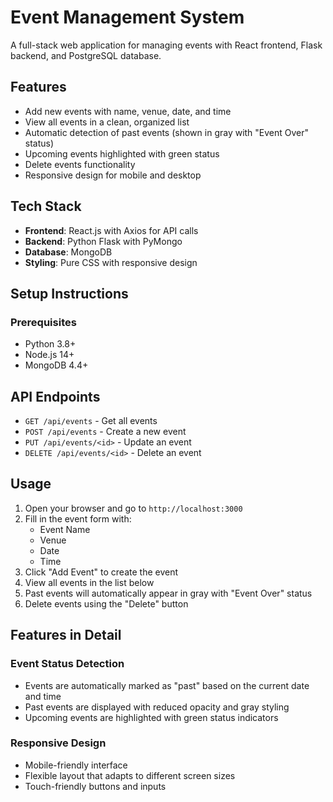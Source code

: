 # Event Management System

A full-stack web application for managing events with React frontend, Flask backend, and PostgreSQL database.

## Features

- Add new events with name, venue, date, and time
- View all events in a clean, organized list
- Automatic detection of past events (shown in gray with "Event Over" status)
- Upcoming events highlighted with green status
- Delete events functionality
- Responsive design for mobile and desktop

## Tech Stack

- **Frontend**: React.js with Axios for API calls
- **Backend**: Python Flask with PyMongo
- **Database**: MongoDB
- **Styling**: Pure CSS with responsive design

## Setup Instructions

### Prerequisites

- Python 3.8+
- Node.js 14+
- MongoDB 4.4+

## API Endpoints

- `GET /api/events` - Get all events
- `POST /api/events` - Create a new event
- `PUT /api/events/<id>` - Update an event
- `DELETE /api/events/<id>` - Delete an event

## Usage

1. Open your browser and go to `http://localhost:3000`
2. Fill in the event form with:
   - Event Name
   - Venue
   - Date
   - Time
3. Click "Add Event" to create the event
4. View all events in the list below
5. Past events will automatically appear in gray with "Event Over" status
6. Delete events using the "Delete" button

## Features in Detail

### Event Status Detection
- Events are automatically marked as "past" based on the current date and time
- Past events are displayed with reduced opacity and gray styling
- Upcoming events are highlighted with green status indicators

### Responsive Design
- Mobile-friendly interface
- Flexible layout that adapts to different screen sizes
- Touch-friendly buttons and inputs

